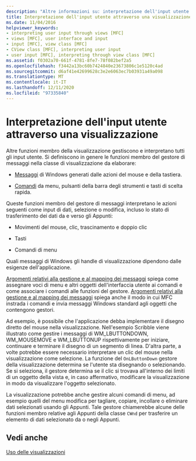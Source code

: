 ```yaml
---
description: "Altre informazioni su: interpretazione dell'input utente tramite una vista"
title: Interpretazione dell'input utente attraverso una visualizzazione
ms.date: 11/04/2016
helpviewer_keywords:
- interpreting user input through views [MFC]
- views [MFC], user interface and input
- input [MFC], view class [MFC]
- CView class [MFC], interpreting user input
- user input [MFC], interpreting through view class [MFC]
ms.assetid: f0302a70-661f-4781-8fe7-78f082bef2a5
ms.openlocfilehash: f3442a13bc60b7424840e23673806c1e5120c4ad
ms.sourcegitcommit: d6af41e42699628c3e2e6063ec7b03931a49a098
ms.translationtype: MT
ms.contentlocale: it-IT
ms.lasthandoff: 12/11/2020
ms.locfileid: "97335840"
---
```

# <a name="interpreting-user-input-through-a-view"></a>Interpretazione dell'input utente attraverso una visualizzazione

Altre funzioni membro della visualizzazione gestiscono e interpretano tutti gli input utente. Si definiscono in genere le funzioni membro del gestore di messaggi nella classe di visualizzazione da elaborare:

- [Messaggi](messages.md) di Windows generati dalle azioni del mouse e della tastiera.

- [Comandi](user-interface-objects-and-command-ids.md) da menu, pulsanti della barra degli strumenti e tasti di scelta rapida.

Queste funzioni membro del gestore di messaggi interpretano le azioni seguenti come input di dati, selezione o modifica, incluso lo stato di trasferimento dei dati da e verso gli Appunti:

- Movimenti del mouse, clic, trascinamento e doppio clic

- Tasti

- Comandi di menu

Quali messaggi di Windows gli handle di visualizzazione dipendono dalle esigenze dell'applicazione.

[Argomenti relativi alla gestione e al mapping dei messaggi](message-handling-and-mapping.md) spiega come assegnare voci di menu e altri oggetti dell'interfaccia utente ai comandi e come associare i comandi alle funzioni del gestore. [Argomenti relativi alla gestione e al mapping dei messaggi](message-handling-and-mapping.md) spiega anche il modo in cui MFC instrada i comandi e invia messaggi Windows standard agli oggetti che contengono gestori.

Ad esempio, è possibile che l'applicazione debba implementare il disegno diretto del mouse nella visualizzazione. Nell'esempio Scribble viene illustrato come gestire i messaggi di WM_LBUTTONDOWN, WM_MOUSEMOVE e WM_LBUTTONUP rispettivamente per iniziare, continuare e terminare il disegno di un segmento di linea. D'altra parte, a volte potrebbe essere necessario interpretare un clic del mouse nella visualizzazione come selezione. La funzione del `OnLButtonDown` gestore della visualizzazione determina se l'utente sta disegnando o selezionando. Se si seleziona, il gestore determina se il clic si trovava all'interno dei limiti di un oggetto della vista e, in caso affermativo, modificare la visualizzazione in modo da visualizzare l'oggetto selezionato.

La visualizzazione potrebbe anche gestire alcuni comandi di menu, ad esempio quelli del menu modifica per tagliare, copiare, incollare o eliminare dati selezionati usando gli Appunti. Tale gestore chiamerebbe alcune delle funzioni membro relative agli Appunti della classe `CWnd` per trasferire un elemento di dati selezionato da o negli Appunti.

## <a name="see-also"></a>Vedi anche

[Uso delle visualizzazioni](using-views.md)
